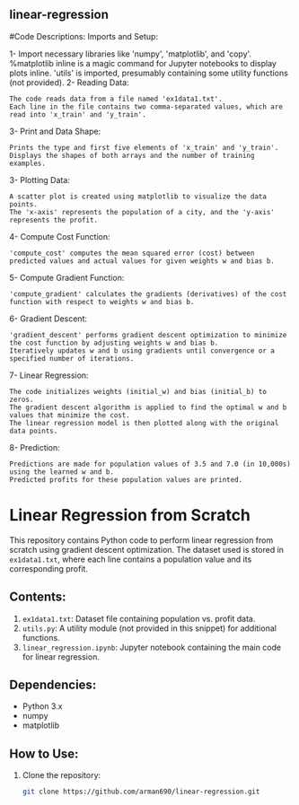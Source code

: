 ## linear-regression

#Code Descriptions:
Imports and Setup:

1- Import necessary libraries like 'numpy', 'matplotlib', and 'copy'.
   %matplotlib inline is a magic command for Jupyter notebooks to display plots inline.
   'utils' is imported, presumably containing some utility functions (not provided).
2- Reading Data:

    The code reads data from a file named 'ex1data1.txt'.
    Each line in the file contains two comma-separated values, which are read into 'x_train' and 'y_train'.
3- Print and Data Shape:

    Prints the type and first five elements of 'x_train' and 'y_train'.
    Displays the shapes of both arrays and the number of training examples.
3- Plotting Data:

    A scatter plot is created using matplotlib to visualize the data points.
    The 'x-axis' represents the population of a city, and the 'y-axis' represents the profit.
4- Compute Cost Function:

    'compute_cost' computes the mean squared error (cost) between predicted values and actual values for given weights w and bias b.
5- Compute Gradient Function:

    'compute_gradient' calculates the gradients (derivatives) of the cost function with respect to weights w and bias b.
6- Gradient Descent:

    'gradient_descent' performs gradient descent optimization to minimize the cost function by adjusting weights w and bias b.
    Iteratively updates w and b using gradients until convergence or a specified number of iterations.
7- Linear Regression:

    The code initializes weights (initial_w) and bias (initial_b) to zeros.
    The gradient descent algorithm is applied to find the optimal w and b values that minimize the cost.
    The linear regression model is then plotted along with the original data points.
8- Prediction:

    Predictions are made for population values of 3.5 and 7.0 (in 10,000s) using the learned w and b.
    Predicted profits for these population values are printed.


# Linear Regression from Scratch

This repository contains Python code to perform linear regression from scratch using gradient descent optimization. The dataset used is stored in `ex1data1.txt`, where each line contains a population value and its corresponding profit.

## Contents:

1. `ex1data1.txt`: Dataset file containing population vs. profit data.
2. `utils.py`: A utility module (not provided in this snippet) for additional functions.
3. `linear_regression.ipynb`: Jupyter notebook containing the main code for linear regression.

## Dependencies:

- Python 3.x
- numpy
- matplotlib

## How to Use:

1. Clone the repository:
   ```bash
   git clone https://github.com/arman690/linear-regression.git
